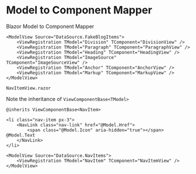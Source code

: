 # Model to Component Mapper
Blazor Model to Component Mapper

```
<ModelView Source="DataSource.FakeBlogItems">
    <ViewRegistration TModel="Division" TComponent="DivisionView" />
    <ViewRegistration TModel="Paragraph" TComponent="ParagraphView" />
    <ViewRegistration TModel="Heading" TComponent="HeadingView" />
    <ViewRegistration TModel="ImageSource" TComponent="ImageSourceView" />
    <ViewRegistration TModel="Anchor" TComponent="AnchorView" />
    <ViewRegistration TModel="Markup" TComponent="MarkupView" />
</ModelView>
```

```NavItemView.razor```

Note the inheritance of ```ViewComponentBase<TModel>```

```
@inherits ViewComponentBase<NavItem>

<li class="nav-item px-3">
    <NavLink class="nav-link" href="@Model.Href">
        <span class="@Model.Icon" aria-hidden="true"></span> @Model.Text
    </NavLink>
</li>
```


```
<ModelView Source="DataSource.NavItems">
    <ViewRegistration TModel="NavItem" TComponent="NavItemView" />
</ModelView>
```


